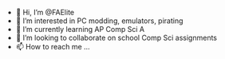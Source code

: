 - 👋 Hi, I’m @FAElite
- 👀 I’m interested in PC modding, emulators, pirating
- 🌱 I’m currently learning AP Comp Sci A
- 💞️ I’m looking to collaborate on school Comp Sci assignments
- 📫 How to reach me ...

<!---
FAElite/FAElite is a ✨ special ✨ repository because its `README.md` (this file) appears on your GitHub profile.
You can click the Preview link to take a look at your changes.
--->
